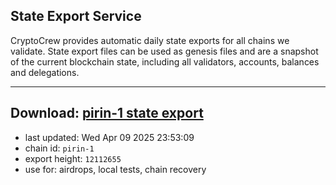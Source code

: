 ## State Export Service
CryptoCrew provides automatic daily state exports for all chains we validate. State export files can be used as genesis files and are a snapshot of the current blockchain state, including all validators, accounts, balances and delegations.

---
**Download: [pirin-1 state export](https://dl-eu2.ccvalidators.com/SERVICE/nolus/pirin-1_export_12112655.json)**
---

- last updated: Wed Apr 09 2025 23:53:09
- chain id: `pirin-1`
- export height: `12112655`
- use for: airdrops, local tests, chain recovery

